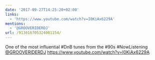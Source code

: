 ```yaml
---
date: '2017-09-27T14:25:20+02:00'
links:
  - 'https://www.youtube.com/watch?v=I0KiAx6229A'
mentions:
  - '@GROOVERIDERDJ'
url: /913016705324081154/
---
```

One of the most influential #DnB tunes from the #90s #NowListening [@GROOVERIDERDJ](https://twitter.com/@GROOVERIDERDJ) https://www.youtube.com/watch?v=I0KiAx6229A
